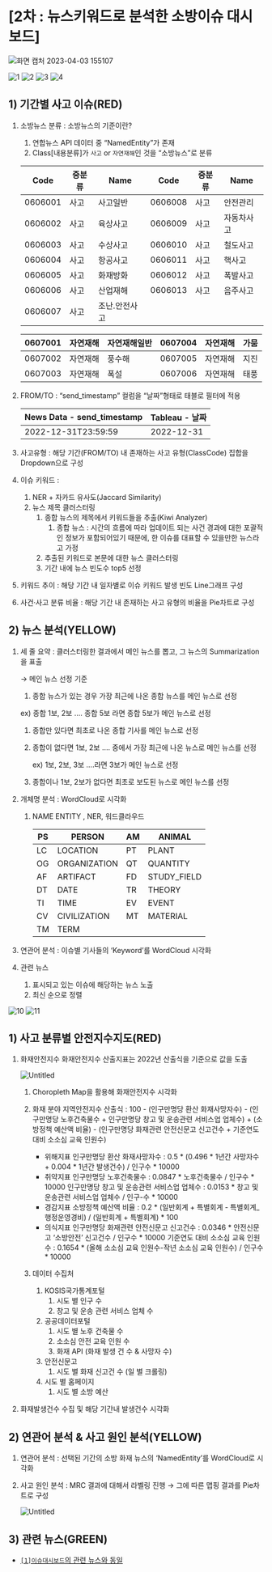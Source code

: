 # [2차 : 뉴스키워드로 분석한 소방이슈 대시보드]
![화면 캡처 2023-04-03 155107](https://user-images.githubusercontent.com/93654012/229432813-31157c28-e3aa-4b45-a4c5-bae3b2d4c06d.png)

![1](https://user-images.githubusercontent.com/93654012/229435259-30e3efe5-69de-4111-97a4-807c7eaf0e76.png)
![2](https://user-images.githubusercontent.com/93654012/229435263-0c5988b6-5018-4ec3-a138-4276d6b9b4a7.png)
![3](https://user-images.githubusercontent.com/93654012/229435270-9d7e67a7-4d6d-46d7-9a11-a7593b83855b.png)
![4](https://user-images.githubusercontent.com/93654012/229435278-8270eec1-b011-4668-835c-050daaa7244a.png)
## 1) 기간별 사고 이슈(RED)

1. 소방뉴스 분류 : 
소방뉴스의 기준이란?
    
    1. 연합뉴스 API 데이터 중 “NamedEntity”가 존재 
    2. Class[내용분류]가 `사고` or `자연재해`인 것을 “소방뉴스”로 분류
    
    | Code | 중분류 | Name | Code | 중분류 | Name |
    | --- | --- | --- | --- | --- | --- |
    | 0606001 | 사고 | 사고일반 | 0606008 | 사고 | 안전관리 |
    | 0606002 | 사고 | 육상사고 | 0606009 | 사고 | 자동차사고 |
    | 0606003 | 사고 | 수상사고 | 0606010 | 사고 | 철도사고 |
    | 0606004 | 사고 | 항공사고 | 0606011 | 사고 | 핵사고 |
    | 0606005 | 사고 | 화재방화 | 0606012 | 사고 | 폭발사고 |
    | 0606006 | 사고 | 산업재해 | 0606013 | 사고 | 음주사고 |
    | 0606007 | 사고 | 조난.안전사고 |  |  |  |
    
    | 0607001 | 자연재해 | 자연재해일반 | 0607004 | 자연재해 | 가뭄 |
    | --- | --- | --- | --- | --- | --- |
    | 0607002 | 자연재해 | 풍수해 | 0607005 | 자연재해 | 지진 |
    | 0607003 | 자연재해 | 폭설 | 0607006 | 자연재해 | 태풍 |

1. FROM/TO : “send_timestamp” 컬럼을 “날짜”형태로 태블로 필터에 적용 
    
    
    | News Data - send_timestamp | Tableau - 날짜 |
    | --- | --- |
    | 2022-12-31T23:59:59 | 2022-12-31 |
2. 사고유형 : 해당 기간(FROM/TO) 내 존재하는 사고 유형(ClassCode) 집합을 Dropdown으로 구성

1. 이슈 키워드 :  
    1. NER + 자카드 유사도(Jaccard Similarity) 
    2. 뉴스 제목 클러스터링
        1. 종합 뉴스의 제목에서 키워드들을 추출(Kiwi Analyzer)
            1. 종합 뉴스 : 시간의 흐름에 따라 업데이트 되는 사건 경과에 대한 포괄적인 정보가 포함되어있기 때문에, 한 이슈를 대표할 수 있을만한 뉴스라고 가정 
        2. 추출된 키워드로 본문에 대한 뉴스 클러스터링
        3. 기간 내에 뉴스 빈도수 top5 선정
        
4. 키워드 추이 : 해당 기간 내 일자별로 이슈 키워드 발생 빈도 Line그래프 구성

5. 사건·사고 분류 비율 : 해당 기간 내 존재하는 사고 유형의 비율을 Pie차트로 구성

## 2) 뉴스 분석(YELLOW)

1. 세 줄 요약 : 클러스터링한 결과에서 메인 뉴스를 뽑고, 그 뉴스의 Summarization을 표출
    
    → 메인 뉴스 선정 기준
    
     1. 종합 뉴스가 있는 경우 가장 최근에 나온 종합 뉴스를  메인 뉴스로 선정
    
    ex) 종합 1보, 2보 …. 종합 5보 라면 종합 5보가 메인 뉴스로 선정
    
    1. 종합만 있다면 최초로 나온 종합 기사를 메인 뉴스로 선정
    2. 종합이 없다면 1보, 2보 …. 중에서 가장 최근에 나온 뉴스로 메인 뉴스를 선정
        
        ex) 1보, 2보, 3보 ….라면 3보가 메인 뉴스로 선정
        
    3. 종합이나 1보, 2보가 없다면 최초로 보도된 뉴스로 메인 뉴스를 선정
    
2. 개체명 분석 : WordCloud로 시각화
    1. NAME ENTITY , NER, 워드클라우드
        
        
        | PS | PERSON | AM | ANIMAL |
        | --- | --- | --- | --- |
        | LC | LOCATION | PT | PLANT |
        | OG | ORGANIZATION | QT | QUANTITY |
        | AF | ARTIFACT | FD | STUDY_FIELD |
        | DT | DATE | TR | THEORY |
        | TI | TIME | EV | EVENT |
        | CV | CIVILIZATION | MT | MATERIAL |
        | TM | TERM |  |  |
3. 연관어 분석 : 이슈별 기사들의 ‘Keyword’를 WordCloud 시각화

4. 관련 뉴스
    1. 표시되고 있는 이슈에 해당하는 뉴스 노출
    2. 최신 순으로 정렬



![10](https://user-images.githubusercontent.com/93654012/229435314-f9fb04e1-d25d-45c9-8094-e96a05cc6c4f.png)
![11](https://user-images.githubusercontent.com/93654012/229435319-a58fff0c-4c60-4b1e-b355-6cbd8c3e238e.png)
## 1) 사고 분류별 안전지수지도(RED)

1. 화재안전지수 화재안전지수 산출지표는 2022년 산출식을 기준으로 값을 도출
    
    ![Untitled](https://user-images.githubusercontent.com/93654012/229436364-d4cee158-ab65-47e4-a8bc-b31b87ec3566.png)
    
    1. Choropleth Map을 활용해 화재안전지수 시각화
    
    2. 화재 분야 지역안전지수 산출식 :
    100 - (인구만명당 환산 화재사망자수) - (인구만명당 노후건축물수 + 인구만명당 창고 및 운송관련 서비스업 업체수) + (소방정책 예산액 비율) - (인구만명당 화재관련 안전신문고 신고건수 + 기준연도 대비 소소심 교육 인원수)
        - 위해지표
        인구만명당 환산 화재사망자수 : 0.5 * (0.496 * 1년간 사망자수 + 0.004 * 1년간 발생건수) / 인구수 * 10000
        - 취약지표
        인구만명당 노후건축물수 : 0.0847 * 노후건축물수 / 인구수 * 10000
        인구만명당 창고 및 운송관련 서비스업 업체수 : 0.0153 * 창고 및 운송관련 서비스업 업체수 / 인구-수 * 10000
        - 경감지표
        소방정책 예산액 비율 : 0.2 * (일반회계 + 특별회계 - 특별회계_행정운영경비) / (일반회계 + 특별회계) * 100
        - 의식지표
        인구만명당 화재관련 안전신문고 신고건수 : 0.0346 * 안전신문고 ‘소방안전’ 신고건수 / 인구수 * 10000
        기준연도 대비 소소심 교육 인원수 : 0.1654 * (올해 소소심 교육 인원수-작년 소소심 교육 인원수) / 인구수 * 10000
    3. 데이터 수집처
        1. KOSIS국가통계포털
            1. 시도 별 인구 수
            2. 창고 및 운송 관련 서비스 업체 수
        2. 공공데이터포털
            1. 시도 별 노후 건축물 수 
            2. 소소심 안전 교육 인원 수
            3. 화재 API (화재 발생 건 수 & 사망자 수)
        3. 안전신문고
            1. 시도 별 화재 신고건 수 (일 별 크롤링)
        4. 시도 별 홈페이지
            1. 시도 별 소방 예산
            
2. 화재발생건수 수집 및 해당 기간내 발생건수 시각화

## 2) 연관어 분석 & 사고 원인 분석(YELLOW)

1. 연관어 분석 :  선택된 기간의 소방 화재 뉴스의 ‘NamedEntity’를 WordCloud로 시각화
2. 사고 원인 분석 : MRC 결과에 대해서 라벨링 진행 → 그에 따른 맵핑 결과를 Pie차트로 구성
    
    ![Untitled](https://user-images.githubusercontent.com/93654012/229436827-c0e73a4b-e14c-4851-b6fb-90d229704d81.png)
    

## 3) 관련 뉴스(GREEN)

- [`[1]이슈대시보드`의 관련 뉴스와 동일](https://github.com/diagram298/FireBigdata/new/main/%5B2%EC%B0%A8%5D_%EB%89%B4%EC%8A%A4%ED%82%A4%EC%9B%8C%EB%93%9C%EB%A1%9C_%EB%B6%84%EC%84%9D%ED%95%9C_%EC%86%8C%EB%B0%A9%EC%9D%B4%EC%8A%88_%EB%8C%80%EC%8B%9C%EB%B3%B4%EB%93%9C#2-%EB%89%B4%EC%8A%A4-%EB%B6%84%EC%84%9Dyellow)
